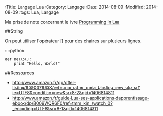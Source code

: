 :Title: Langage Lua
:Category: Langage
:Date: 2014-08-09
:Modified: 2014-08-09
:tags: Lua, Langage

Ma prise de note concernant le livre [Programming in Lua](http://www.lua.org/pil/)


##String 

On peut utiliser l'opérateur [[ pour des chaines sur plusieurs lignes.

::::python

    def hello():
        print "Hello, World!"


##Ressources

- http://www.amazon.fr/gp/offer-listing/859037985X/ref=tmm_other_meta_binding_new_olp_sr?ie=UTF8&condition=new&sr=8-2&qid=1406814811
- http://www.amazon.fr/guide-Lua-ses-applications-dapprentissage-ebook/dp/B009WQR6F0/ref=tmm_kin_swatch_0?_encoding=UTF8&sr=8-1&qid=1406814811


